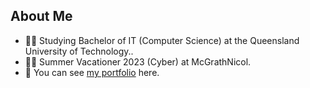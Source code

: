 ## About Me

* 👨‍🎓 Studying Bachelor of IT (Computer Science) at the Queensland University of Technology..
* 👨‍💻 Summer Vacationer 2023 (Cyber) at McGrathNicol.
* 🚀 You can see [my portfolio](http://ottohellwig.github.io) here.
